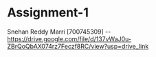 # Assignment-1
Snehan Reddy Marri [700745309] -- https://drive.google.com/file/d/137vWaJ0u-ZBrQoQbAX074rz7Feczf8RC/view?usp=drive_link
